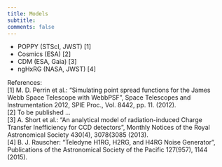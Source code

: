 ```yaml
---
title: Models
subtitle: 
comments: false
---
```


- POPPY (STScI, JWST) [1]
- Cosmics (ESA) [2]
- CDM (ESA, Gaia) [3]
- ngHxRG (NASA, JWST) [4]

References:    
[1] M. D. Perrin et al.: “Simulating point spread functions for the James Webb Space Telescope with WebbPSF”, Space Telescopes and Instrumentation 2012, SPIE Proc., Vol. 8442, pp. 11. (2012).    
[2] To be published ...    
[3] A. Short et al.: “An analytical model of radiation-induced Charge Transfer Inefficiency for CCD detectors”, Monthly Notices of the Royal Astronomical Society 430(4), 3078{3085 (2013).    
[4] B. J. Rauscher: “Teledyne H1RG, H2RG, and H4RG Noise Generator”, Publications of the Astronomical Society of the Pacific 127(957), 1144 (2015).    
